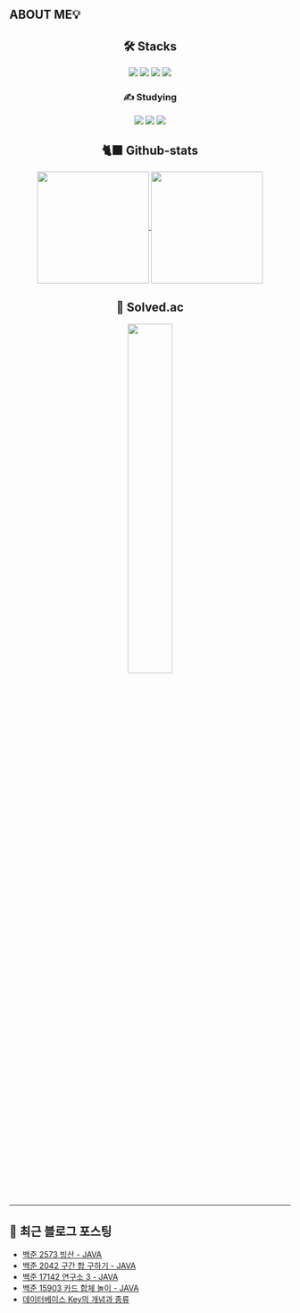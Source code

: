## ABOUT ME💡

<div align="center">
    
## 🛠️ Stacks

<img src="https://img.shields.io/badge/JAVA-007396?style=flat-square&logo=OpenJDK&logoColor=white">
<img src="https://img.shields.io/badge/Flutter-02569B?style=flat-square&logo=flutter&logoColor=white"/>
<img src="https://img.shields.io/badge/Dart-0175C2?style=flat-square&logo=Dart&logoColor=white"/>
<img src="https://img.shields.io/badge/Firebase-DD2C00?style=flat-square&logo=firebase&logoColor=white">

<br>

### ✍️ Studying

<img src= "https://img.shields.io/badge/Spring-6DB33F?style=flat-square&logo=Spring&logoColor=white">
<img src="https://img.shields.io/badge/MySQL-4479A1?style=flat-square&logo=MySQL&logoColor=white">
<img src="https://img.shields.io/badge/kotlin-7F52FF?style=flat-square&logo=kotlin&logoColor=white"> 

## 🐈‍⬛ Github-stats
<a href="https://github.com/LimKangHyun/github-readme-stats">
  <img height=200 align="center" src="https://github-readme-stats.vercel.app/api?username=LimKangHyun" />
</a>
<a href="https://github.com/LimKangHyun/convoychat">
  <img height=200 align="center" src="https://github-readme-stats.vercel.app/api/top-langs?username=LimKangHyun&layout=compact&langs_count=8&card_width=320" />
</a>

## 🧩 Solved.ac
<img src="http://mazassumnida.wtf/api/v2/generate_badge?boj=dlarkd0218" width=40% />
</div>

---
## 📄 최근 블로그 포스팅

<ul><li><a href='https://lkh0218-dev.tistory.com/66' target='_blank'>백준 2573 빙산 - JAVA</a></li><li><a href='https://lkh0218-dev.tistory.com/65' target='_blank'>백준 2042 구간 합 구하기 - JAVA</a></li><li><a href='https://lkh0218-dev.tistory.com/64' target='_blank'>백준 17142 연구소 3 - JAVA</a></li><li><a href='https://lkh0218-dev.tistory.com/63' target='_blank'>백준 15903 카드 합체 놀이 - JAVA</a></li><li><a href='https://lkh0218-dev.tistory.com/62' target='_blank'>데이터베이스 Key의 개념과 종류</a></li></ul>